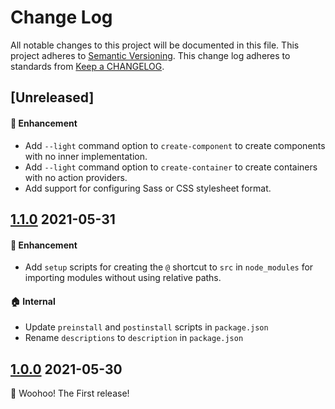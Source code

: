 # Change Log

All notable changes to this project will be documented in this file.
This project adheres to [Semantic Versioning].
This change log adheres to standards from [Keep a CHANGELOG].

[Semantic Versioning]: http://semver.org/
[Keep a CHANGELOG]: http://keepachangelog.com

## [Unreleased]

#### :rocket: Enhancement
* Add `--light` command option to `create-component` to create components with
no inner implementation.
* Add `--light` command option to `create-container` to create containers with
no action providers.
* Add support for configuring Sass or CSS stylesheet format.

## [1.1.0] 2021-05-31

#### :rocket: Enhancement
* Add `setup` scripts for creating the `@` shortcut to `src` in `node_modules`
for importing modules without using relative paths.

#### :house: Internal
* Update `preinstall` and `postinstall` scripts in `package.json`
* Rename `descriptions` to `description` in `package.json`

## [1.0.0] 2021-05-30

:rocket: Woohoo! The First release!

[1.1.0]: https://github.com/erremauro/cra-template-rear/compare/v1.0.0...v1.1.0
[1.0.0]: https://github.com/erremauro/cra-template-rear/releases/tag/v1.0.0

